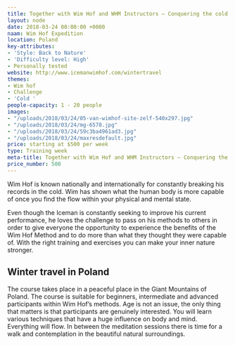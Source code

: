 ```yaml
---
title: Together with Wim Hof and WHM Instructors – Conquering the cold in Poland
layout: node
date: 2018-03-24 00:00:00 +0000
naam: Wim Hof Expedition
location: Poland
key-attributes:
- 'Style: Back to Nature'
- 'Difficulty level: High'
- Personally tested
website: http://www.icemanwimhof.com/wintertravel
themes:
- Wim hof
- Challenge
- 'Cold '
people-capacity: 1 - 20 people
images:
- "/uploads/2018/03/24/05-van-wimhof-site-zelf-540x297.jpg"
- "/uploads/2018/03/24/mg-6578.jpg"
- "/uploads/2018/03/24/59c3ba4961ad3.jpg"
- "/uploads/2018/03/24/maxresdefault.jpg"
price: starting at $500 per week
type: Training week
meta-title: Together with Wim Hof and WHM Instructors – Conquering the cold in Poland
price_number: 500
---
```

Wim Hof is known nationally and internationally for constantly breaking his records in the cold. Wim has shown what the human body is more capable of once you find the flow within your physical and mental state. 

Even though the Iceman is constantly seeking to improve his current performance, he loves the challenge to pass on his methods to others in order to give everyone the opportunity to experience the benefits of the Wim Hof Method and to do more than what they thought they were capable of. With the right training and exercises you can make your inner nature stronger.

## Winter travel in Poland
The course takes place in a peaceful place in the Giant Mountains of Poland. The course is suitable for beginners, intermediate and advanced participants within Wim Hof’s methods. Age is not an issue, the only thing that matters is that participants are genuinely interested. You will learn various techniques that have a huge influence on body and mind. Everything will flow. In between the meditation sessions there is time for a walk and contemplation in the beautiful natural surroundings.